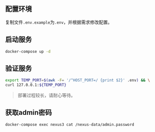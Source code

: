 ## 配置环境

复制文件`.env.example`为`.env`，并根据需求修改配置。

## 启动服务

```bash
docker-compose up -d
```

## 验证服务

```bash
export TEMP_PORT=$(awk -F= '/^HOST_PORT=/ {print $2}' .env) && \
curl 127.0.0.1:${TEMP_PORT}
```

> 部署过程较长，请耐心等待。

## 获取admin密码

```bash
docker-compose exec nexus3 cat /nexus-data/admin.password
```
